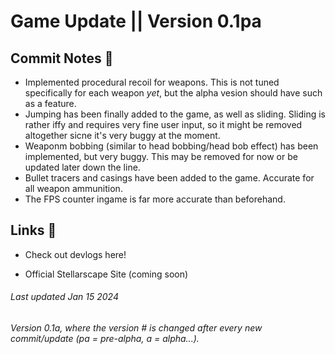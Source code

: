 # Game Update || Version 0.1pa
## Commit Notes 📒
- Implemented procedural recoil for weapons. This is not tuned specifically for each weapon *yet*, but the alpha vesion should have such as a feature.
- Jumping has been finally added to the game, as well as sliding. Sliding is rather iffy and requires very fine user input, so it might be removed altogether sicne it's very buggy at the moment.
- Weaponm bobbing (similar to head bobbing/head bob effect) has been implemented, but very buggy. This may be removed for now or be updated later down the line.
- Bullet tracers and casings have been added to the game. Accurate for all weapon ammunition.
- The FPS counter ingame is far more accurate than beforehand.
## Links 🚀
- <a href="https://medium.com/@nubb" target="_blank" style="text-decoration:none;" >Check out devlogs here!</a>

- Official Stellarscape Site (coming soon)
###### Last updated Jan 15 2024
###### Version 0.1a, where the version # is changed after every new commit/update (pa = pre-alpha, a = alpha...).
